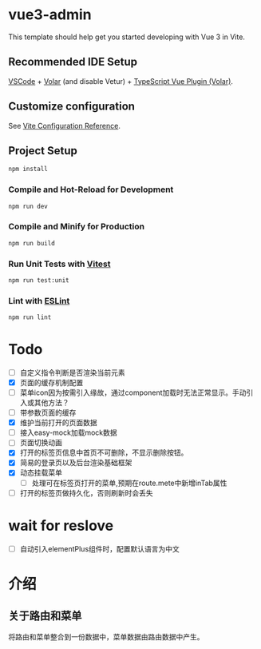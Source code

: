# vue3-admin

This template should help get you started developing with Vue 3 in Vite.

## Recommended IDE Setup

[VSCode](https://code.visualstudio.com/) + [Volar](https://marketplace.visualstudio.com/items?itemName=Vue.volar) (and disable Vetur) + [TypeScript Vue Plugin (Volar)](https://marketplace.visualstudio.com/items?itemName=Vue.vscode-typescript-vue-plugin).

## Customize configuration

See [Vite Configuration Reference](https://vitejs.dev/config/).

## Project Setup

```sh
npm install
```

### Compile and Hot-Reload for Development

```sh
npm run dev
```

### Compile and Minify for Production

```sh
npm run build
```

### Run Unit Tests with [Vitest](https://vitest.dev/)

```sh
npm run test:unit
```

### Lint with [ESLint](https://eslint.org/)

```sh
npm run lint
```


# Todo
- [ ] 自定义指令判断是否渲染当前元素
- [x] 页面的缓存机制配置
- [ ] 菜单icon因为按需引入缘故，通过component加载时无法正常显示。手动引入或其他方法？
- [ ] 带参数页面的缓存
- [x] 维护当前打开的页面数据
- [ ] 接入easy-mock加载mock数据
- [ ] 页面切换动画
- [X] 打开的标签页信息中首页不可删除，不显示删除按钮。
- [X] 简易的登录页以及后台渲染基础框架
- [X] 动态挂载菜单
  - [ ] 处理可在标签页打开的菜单,预期在route.mete中新增inTab属性
- [ ] 打开的标签页做持久化，否则刷新时会丢失

# wait for reslove
- [ ] 自动引入elementPlus组件时，配置默认语言为中文



# 介绍

## 关于路由和菜单

将路由和菜单整合到一份数据中，菜单数据由路由数据中产生。